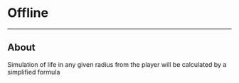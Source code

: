 # Offline

___

## About

Simulation of life in any given radius from the player will be calculated by a simplified formula
